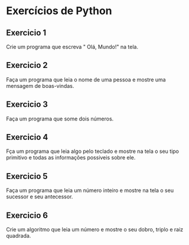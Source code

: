 # Exercícios de Python


## Exercicio 1
Crie um programa que escreva " Olá, Mundo!" na tela.

## Exercicio 2
Faça um programa que leia o nome de uma pessoa e mostre uma mensagem de boas-vindas.

## Exercicio 3
Faça um programa que some dois números.

## Exercicio 4
Fça um programa que leia algo pelo teclado e mostre na tela o seu tipo primitivo e todas as informações possiveis sobre ele.

## Exercicio 5
Faça um programa que leia um número inteiro e mostre na tela o seu sucessor e seu antecessor.

## Exercicio 6
Crie um algoritmo que leia um número e mostre o seu dobro, triplo e raiz quadrada.
